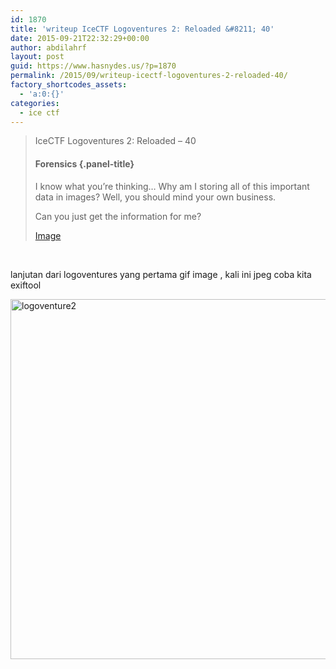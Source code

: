 ```yaml
---
id: 1870
title: 'writeup IceCTF Logoventures 2: Reloaded &#8211; 40'
date: 2015-09-21T22:32:29+00:00
author: abdilahrf
layout: post
guid: https://www.hasnydes.us/?p=1870
permalink: /2015/09/writeup-icectf-logoventures-2-reloaded-40/
factory_shortcodes_assets:
  - 'a:0:{}'
categories:
  - ice ctf
---
```

> IceCTF Logoventures 2: Reloaded &#8211; 40
> 
> #### Forensics {.panel-title}
> 
> I know what you&#8217;re thinking&#8230; Why am I storing all of this important data in images? Well, you should mind your own business.
> 
> Can you just get the information for me?
> 
> <a href="https://icec.tf/problem-static/stage1/forensics/logoventures2/logo.jpg" target="_blank">Image</a>

&nbsp;

lanjutan dari logoventures yang pertama gif image , kali ini jpeg coba kita exiftool

[<img class="aligncenter size-large wp-image-1871" src="http://abdilahrf.github.io/images/2015/09/logoventure2-1024x576.png" alt="logoventure2" width="1024" height="576" />](http://abdilahrf.github.io/images/2015/09/logoventure2.png)